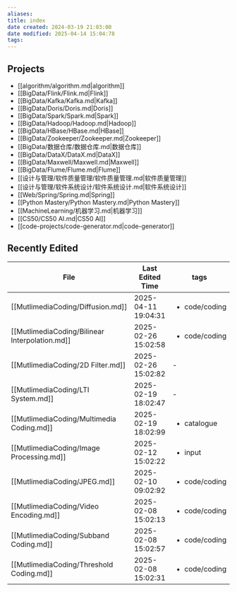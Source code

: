 ```yaml
---
aliases: 
title: index
date created: 2024-03-19 21:03:00
date modified: 2025-04-14 15:04:78
tags: 
---
```

## Projects
- [[algorithm/algorithm.md|algorithm]]
- [[BigData/Flink/Flink.md|Flink]]
- [[BigData/Kafka/Kafka.md|Kafka]]
- [[BigData/Doris/Doris.md|Doris]]
- [[BigData/Spark/Spark.md|Spark]]
- [[BigData/Hadoop/Hadoop.md|Hadoop]]
- [[BigData/HBase/HBase.md|HBase]]
- [[BigData/Zookeeper/Zookeeper.md|Zookeeper]]
- [[BigData/数据仓库/数据仓库.md|数据仓库]]
- [[BigData/DataX/DataX.md|DataX]]
- [[BigData/Maxwell/Maxwell.md|Maxwell]]
- [[BigData/Flume/Flume.md|Flume]]
- [[设计与管理/软件质量管理/软件质量管理.md|软件质量管理]]
- [[设计与管理/软件系统设计/软件系统设计.md|软件系统设计]]
- [[Web/Spring/Spring.md|Spring]]
- [[Python Mastery/Python Mastery.md|Python Mastery]]
- [[MachineLearning/机器学习.md|机器学习]]
- [[CS50/CS50 AI.md|CS50 AI]]
- [[code-projects/code-generator.md|code-generator]]
## Recently Edited
| File                                           | Last Edited Time    | tags                          |
| ---------------------------------------------- | ------------------- | ----------------------------- |
| [[MutlimediaCoding/Diffusion.md]]              | 2025-04-11 19:04:31 | <ul><li>code/coding</li></ul> |
| [[MutlimediaCoding/Bilinear Interpolation.md]] | 2025-02-26 15:02:58 | <ul><li>code/coding</li></ul> |
| [[MutlimediaCoding/2D Filter.md]]              | 2025-02-26 15:02:82 | \-                            |
| [[MutlimediaCoding/LTI System.md]]             | 2025-02-19 18:02:47 | \-                            |
| [[MutlimediaCoding/Multimedia Coding.md]]      | 2025-02-19 18:02:99 | <ul><li>catalogue</li></ul>   |
| [[MutlimediaCoding/Image Processing.md]]       | 2025-02-12 15:02:22 | <ul><li>input</li></ul>       |
| [[MutlimediaCoding/JPEG.md]]                   | 2025-02-10 09:02:92 | <ul><li>code/coding</li></ul> |
| [[MutlimediaCoding/Video Encoding.md]]         | 2025-02-08 15:02:13 | <ul><li>code/coding</li></ul> |
| [[MutlimediaCoding/Subband Coding.md]]         | 2025-02-08 15:02:57 | <ul><li>code/coding</li></ul> |
| [[MutlimediaCoding/Threshold Coding.md]]       | 2025-02-08 15:02:31 | <ul><li>code/coding</li></ul> |
